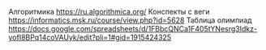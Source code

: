 Алгоритмика https://ru.algorithmica.org/
Конспекты с веги https://informatics.msk.ru/course/view.php?id=5628
Таблица олимпиад https://docs.google.com/spreadsheets/d/1FBbcQNCa1F405tYNesrg3Idkz-yofI8BPq14coVAUyk/edit?pli=1#gid=1915424325
